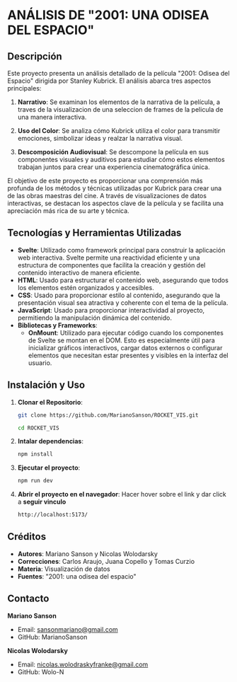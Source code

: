 # ANÁLISIS DE "2001: UNA ODISEA DEL ESPACIO"


## Descripción
Este proyecto presenta un análisis detallado de la película "2001: Odisea del Espacio" dirigida por Stanley Kubrick. El análisis abarca tres aspectos principales:

1. **Narrativo**: Se examinan los elementos de la narrativa de la película, a traves de la visualizacion de una seleccion de frames de la pelicula de una manera interactiva.

2. **Uso del Color**: Se analiza cómo Kubrick utiliza el color para transmitir emociones, simbolizar ideas y realzar la narrativa visual.

3. **Descomposición Audiovisual**: Se descompone la película en sus componentes visuales y auditivos para estudiar cómo estos elementos trabajan juntos para crear una experiencia cinematográfica única.

El objetivo de este proyecto es proporcionar una comprensión más profunda de los métodos y técnicas utilizadas por Kubrick para crear una de las obras maestras del cine. A través de visualizaciones de datos interactivas, se destacan los aspectos clave de la película y se facilita una apreciación más rica de su arte y técnica.


## Tecnologías y Herramientas Utilizadas

- **Svelte**: Utilizado como framework principal para construir la aplicación web interactiva. Svelte permite una reactividad eficiente y una estructura de componentes que facilita la creación y gestión del contenido interactivo de manera eficiente.
- **HTML**: Usado para estructurar el contenido web, asegurando que todos los elementos estén organizados y accesibles.
- **CSS**: Usado para proporcionar estilo al contenido, asegurando que la presentación visual sea atractiva y coherente con el tema de la película.
- **JavaScript**: Usado para proporcionar interactividad al proyecto, permitiendo la manipulación dinámica del contenido.
- **Bibliotecas y Frameworks**:
  - **OnMount**: Utilizado para ejecutar código cuando los componentes de Svelte se montan en el DOM. Esto es especialmente útil para inicializar gráficos interactivos, cargar datos externos o configurar elementos que necesitan estar presentes y visibles en la interfaz del usuario.

## Instalación y Uso
1. **Clonar el Repositorio**:
   ```bash
   git clone https://github.com/MarianoSanson/ROCKET_VIS.git

   cd ROCKET_VIS

2. **Intalar dependencias**:
    ```bash
    npm install

3. **Ejecutar el proyecto**:
    ```bash
    npm run dev

4. **Abrir el proyecto en el navegador**:
    Hacer hover sobre el link y dar click a **seguir vinculo**
    ```bash
    http://localhost:5173/


## Créditos
- **Autores**: Mariano Sanson y Nicolas Wolodarsky
- **Correcciones**: Carlos Araujo, Juana Copello y Tomas Curzio
- **Materia**: Visualización de datos
- **Fuentes**: "2001: una odisea del espacio"

## Contacto
**Mariano Sanson**
- Email: sansonmariano@gmail.com
- GitHub: MarianoSanson

**Nicolas Wolodarsky**
- Email: nicolas.wolodraskyfranke@gmail.com
- GitHub: Wolo-N